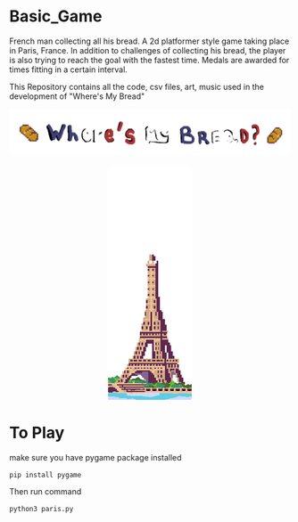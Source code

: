 # Basic_Game
French man collecting all his bread. A 2d platformer style game taking place in Paris, France. In addition to challenges of collecting his bread, the player is also trying to reach the goal with the fastest time. Medals are awarded for times fitting in a certain interval.

This Repository contains all the code, csv files, art, music used in the development of "Where's My Bread"

![alt text](https://github.com/Simonlee711/Basic_Game/blob/main/img/display/title2.png?raw=true)
<p align="center">
  <img src="https://github.com/Simonlee711/Basic_Game/blob/main/img/Background/tower.png" />
</p>

# To Play

make sure you have pygame package installed
```
pip install pygame
```

Then run command

```
python3 paris.py
```

